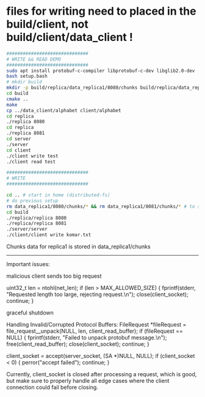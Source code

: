 
# files for writing need to placed in the build/client, not build/client/data_client !
   ```bash
##############################
# WRITE && READ DEMO
##############################
sudo apt install protobuf-c-compiler libprotobuf-c-dev libglib2.0-dev
bash setup.bash
# mkdir build
mkdir -p build/replica/data_replica1/8080/chunks build/replica/data_replica1/8081/chunks
cd build
cmake ..
make
cp ../data_client/alphabet client/alphabet
cd replica
./replica 8080
cd replica
./replica 8081
cd server
./server
cd client
./client write test
./client read test

##############################
# WRITE
##############################

cd .. # start in home (distributed-fs)
# do previous setup
rm data_replica1/8080/chunks/* && rm data_replica1/8081/chunks/* # to see that (many) replicas write the chunks
cd build
./replica/replica 8080
./replica/replica 8081
./server/server
./client/client write komar.txt
   ```

Chunks data for replica1 is stored in data_replica1/chunks


------------------------------------------------------------------------
Important issues:

malicious client sends too big request

uint32_t len = ntohl(net_len);
if (len > MAX_ALLOWED_SIZE) {
    fprintf(stderr, "Requested length too large, rejecting request.\n");
    close(client_socket);
    continue;
}

graceful shutdown

Handling Invalid/Corrupted Protocol Buffers:
FileRequest *fileRequest = file_request__unpack(NULL, len, client_read_buffer);
if (fileRequest == NULL) {
    fprintf(stderr, "Failed to unpack protobuf message.\n");
    free(client_read_buffer);
    close(client_socket);
    continue;
}

client_socket = accept(server_socket, (SA *)NULL, NULL);
if (client_socket < 0) {
    perror("accept failed");
    continue;
}


Currently, client_socket is closed after processing a request, which is good, but make sure to properly handle all edge cases where the client connection could fail before closing.
